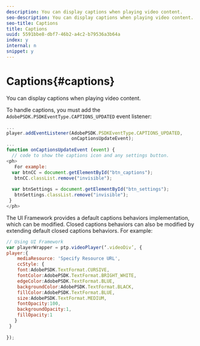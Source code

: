 ```yaml
---
description: You can display captions when playing video content.
seo-description: You can display captions when playing video content.
seo-title: Captions
title: Captions
uuid: 5591bbe8-dbf7-46b2-a4c2-b79536a3b64a
index: y
internal: n
snippet: y
---
```


# Captions{#captions}

You can display captions when playing video content.

To handle captions, you must add the `AdobePSDK.PSDKEventType.CAPTIONS_UPDATED` event listener: 

```js
... 
player.addEventListener(AdobePSDK.PSDKEventType.CAPTIONS_UPDATED,  
                        onCaptionsUpdateEvent); 
... 
function onCaptionsUpdateEvent (event) { 
  // code to show the captions icon and any settings button. 
<ph>
   For example: 
  var btnCC = document.getElementById("btn_captions"); 
   btnCC.classList.remove("invisible"); 
   
  var btnSettings = document.getElementById("btn_settings"); 
   btnSettings.classList.remove("invisible"); 
 } 
</ph>
```

The UI Framework provides a default captions behaviors implementation, which can be modified. Closed captions behaviors can also be modified by extending default closed captions behaviors. For example: 

```js
// Using UI Framework 
var playerWrapper = ptp.videoPlayer(‘.videoDiv’, { 
player:{ 
    mediaResource: 'Specify Resource URL', 
    ccStyle: { 
    font:AdobePSDK.TextFormat.CURSIVE, 
    fontColor:AdobePSDK.TextFormat.BRIGHT_WHITE, 
    edgeColor:AdobePSDK.TextFormat.BLUE, 
    backgroundColor:AdobePSDK.TextFormat.BLACK, 
    fillColor:AdobePSDK.TextFormat.BLUE, 
    size:AdobePSDK.TextFormat.MEDIUM, 
    fontOpacity:100, 
    backgroundOpacity:1, 
    fillOpacity:1 
   } 
 } 
 
}); 

```

